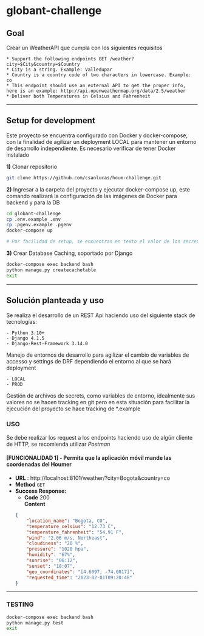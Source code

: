 # globant-challenge

## Goal
Crear un WeatherAPI que cumpla con los siguientes requisitos
```
* Support the following endpoints GET /weather?city=$City&country=$Country
* City is a string. Example: Valledupar
* Country is a country code of two characters in lowercase. Example: co
* This endpoint should use an external API to get the proper info, here is an example: http://api.openweathermap.org/data/2.5/weather
* Deliver both Temperatures in Celsius and Fahrenheit
```
---

## Setup for development

Este proyecto se encuentra configurado con Docker y docker-compose, con la finalidad de agilizar un deployment LOCAL para mantener un entorno de desarrollo independiente. Es necesario verificar de tener Docker instalado

**1)** Clonar repositorio
```sh
git clone https://github.com/csanlucas/houm-challenge.git
```
**2)** Ingresar a la carpeta del proyecto y ejecutar docker-compose up, este comando realizará la configuración de las imágenes de Docker para backend y para la DB
```sh
cd globant-challenge
cp .env.example .env
cp .pgenv.example .pgenv
docker-compose up

# Por facilidad de setup, se encuentran en texto el valor de los secrets para el deployment local
```
**3)** Crear Database Caching, soportado por Django
```sh
docker-compose exec backend bash
python manage.py createcachetable
exit
```
---

## Solución planteada y uso
Se realiza el desarrollo de un REST Api haciendo uso del siguiente stack de tecnologías:

    - Python 3.10+
    - Django 4.1.5
    - Django-Rest-Framework 3.14.0

Manejo de entornos de desarrollo para agilizar el cambio de variables de accesso y settings de DRF dependiendo el entorno al que
se hará deployment

    - LOCAL
    - PROD

Gestión de archivos de secrets, como variables de entorno, idealmente sus valores no se hacen tracking en git pero en esta situación
para facilitar la ejecución del proyecto se hace tracking de *.example

### **USO**
Se debe realizar los request a los endpoints haciendo uso de algún cliente de HTTP, se recomienda utilizar *Postman*

#### [FUNCIONALIDAD 1] - Permita que la aplicación móvil mande las coordenadas del Houmer
* **URL** : http://localhost:8101/weather/?city=Bogota&country=co
* **Method** `GET`
* **Success Response:**
    * **Code** 200 <br/>
    **Content** 
    ```json
    {
        "location_name": "Bogota, CO",
        "temperature_celsius": "12.73 C",
        "temperature_fahrenheit": "54.91 F",
        "wind": "2.06 m/s, Northeast",
        "cloudiness": "20 %",
        "pressure": "1028 hpa",
        "humidity": "67%",
        "sunrise": "06:12",
        "sunset": "18:07",
        "geo_coordinates": "[4.6097, -74.0817]",
        "requested_time": "2023-02-01T09:20:48"
    }
    ```
---

### **TESTING**
```sh
docker-compose exec backend bash
python manage.py test
exit
```